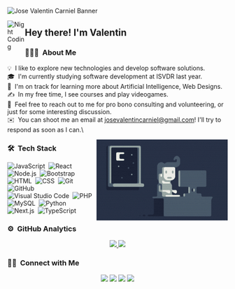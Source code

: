 ![Jose Valentin Carniel Banner](https://www.digitaland.tv/wp-content/uploads/2016/03/banner_developer-.jpg)

<img alt="Night Coding" src="./assets/Hand%20Wave.gif" width='40' align="left"/><h2>Hey there! I'm Valentin</h2>

<!-- ## 👋 &nbsp;Hey there! I'm Valentin -->

### 👨🏻‍💻 &nbsp;About Me

💡 &nbsp;I like to explore new technologies and develop software solutions.\
🎓 &nbsp;I'm currently studying software development at ISVDR last year.\
🌱 &nbsp;I'm on track for learning more about Artificial Intelligence, Web Designs.\
✍️ &nbsp;In my free time, I see courses and play videogames.\
💬 &nbsp;Feel free to reach out to me for pro bono consulting and volunteering, or just for some interesting discussion.\
✉️ &nbsp;You can shoot me an email at josevalentincarniel@gmail.com! I'll try to respond as soon as I can.\


<img alt="Night Coding" src="https://raw.githubusercontent.com/AVS1508/AVS1508/master/assets/Night-Coding.gif" align="right"/>

### 🛠 &nbsp;Tech Stack

![JavaScript](https://img.shields.io/badge/-JavaScript-05122A?style=flat&logo=javascript)&nbsp;
![React](https://img.shields.io/badge/-React-05122A?style=flat&logo=react)&nbsp;
![Node.js](https://img.shields.io/badge/-Node.js-05122A?style=flat&logo=node.js)&nbsp;
![Bootstrap](https://img.shields.io/badge/-Bootstrap-05122A?style=flat&logo=bootstrap&logoColor=563D7C)\
![HTML](https://img.shields.io/badge/-HTML-05122A?style=flat&logo=HTML5)&nbsp;
![CSS](https://img.shields.io/badge/-CSS-05122A?style=flat&logo=CSS3&logoColor=1572B6)&nbsp;
![Git](https://img.shields.io/badge/-Git-05122A?style=flat&logo=git)&nbsp;
![GitHub](https://img.shields.io/badge/-GitHub-05122A?style=flat&logo=github)&nbsp;
![Visual Studio Code](https://img.shields.io/badge/-Visual%20Studio%20Code-05122A?style=flat&logo=visual-studio-code&logoColor=007ACC)&nbsp;
![PHP](https://img.shields.io/badge/-PHP-05122A?style=flat&logo=php)&nbsp;
![MySQL](https://img.shields.io/badge/-MySQL-05122A?style=flat&logo=mysql)&nbsp;
![Python](https://img.shields.io/badge/-Python-05122A?style=flat&logo=python)&nbsp;
![Next.js](https://img.shields.io/badge/-Next.js-05122A?style=flat&logo=next.js)&nbsp;
![TypeScript](https://img.shields.io/badge/-TypeScript-05122A?style=flat&logo=typescript)&nbsp;

### ⚙️ &nbsp;GitHub Analytics

<p align="center">
<a href="https://github.com/AVS1508">
  <img height="180em" src="https://github-readme-stats-eight-theta.vercel.app/api?username=ValentinCarniel&show_icons=true&theme=algolia&include_all_commits=true&count_private=true"/>
  <img height="180em" src="https://github-readme-stats-eight-theta.vercel.app/api/top-langs/?username=ValentinCarniel&layout=compact&langs_count=8&theme=algolia"/>
</a>
</p>

### 🤝🏻 &nbsp;Connect with Me

<p align="center">
<a href="https://www.linkedin.com/in/valentin-carniel-139043300/"><img src="https://img.shields.io/badge/-Jose%20Valentin%20Carniel-0077B5?style=flat&logo=Linkedin&logoColor=white"/></a>
<a href="mailto:josevalentincarniel@gmail"><img src="https://img.shields.io/badge/-josevalentincarniel@gmail.com-D14836?style=flat&logo=Gmail&logoColor=white"/></a>
<a href="https://instagram.com/adityavs_"><img src="https://img.shields.io/badge/-@ValentinCarniel_-E4405F?style=flat&logo=Instagram&logoColor=white"/></a>
<a href="https://facebook.com/ValentinCarniel"><img src="https://img.shields.io/badge/-@ValentinCarniel-1877F2?style=flat&logo=Facebook&logoColor=white"/></a>

</p>
